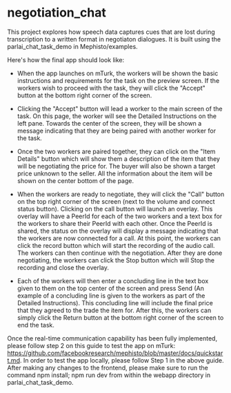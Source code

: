 # negotiation_chat

This project explores how speech data captures cues that are lost during transcription to a written format in negotiaton dialogues.
It is built using the parlai_chat_task_demo in Mephisto/examples.

Here's how the final app should look like:

 - When the app launches on mTurk, the workers will be shown the basic instructions and requirements for the task on the preview screen. If the workers wish to proceed with the task, they will click the "Accept" button at the bottom right corner of the screen.

 - Clicking the "Accept" button will lead a worker to the main screen of the task. On this page, the worker will see the Detailed Instructions on the left pane. Towards the center of the screen, they will be shown a message indicating that they are being paired with another worker for the task.

 - Once the two workers are paired together, they can click on the "Item Details" button which will show them a description of the item that they will be negotiating the price for. The buyer will also be shown a target price unknown to the seller. All the information about the item will be shown on the center bottom of the page. 

 - When the workers are ready to negotiate, they will click the "Call" button on the top right corner of the screen (next to the volume and connect status button). Clicking on the call button will launch an overlay. This overlay will have a PeerId for each of the two workers and a text box for the workers to share their PeerId with each other. Once the PeerId is shared, the status on the overlay will display a message indicating that the workers are now connected for a call. At this point, the workers can click the record button which will start the recording of the audio call. The workers can then continue with the negotiation. After they are done negotiating, the workers can click the Stop button which will Stop the recording and close the overlay.

 - Each of the workers will then enter a concluding line in the text box given to them on the top center of the screen and press Send (An example of a concluding line is given to the workers as part of the Detailed Instructions). This concluding line will include the final price that they agreed to the trade the item for. After this, the workers can simply click the Return button at the bottom right corner of the screen to end the task.

Once the real-time communication capability has been fully implemented, please follow step 2 on this guide to test the app on mTurk: https://github.com/facebookresearch/mephisto/blob/master/docs/quickstart.md. In order to test the app locally, please follow Step 1 in the above guide. After making any changes to the frontend, please make sure to run the command npm install; npm run dev from within the webapp directory in parlai_chat_task_demo.

